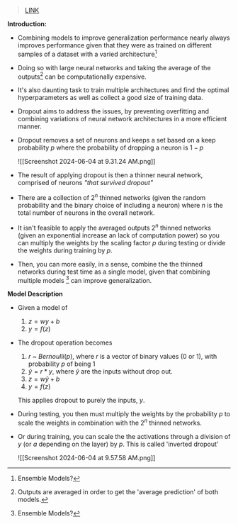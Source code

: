 > [LINK](https://jmlr.org/papers/volume15/srivastava14a/srivastava14a.pdf)

**Introduction:**

- Combining models to improve generalization performance nearly always improves performance given that they were as trained on different samples of a dataset with a varied architecture[^1]
- Doing so with large neural networks and taking the average of the outputs[^2] can be computationally expensive.
- It's also daunting task to train multiple architectures and find the optimal hyperparameters as well as collect a good size of training data.

- Dropout aims to address the issues, by preventing overfitting and combining variations of neural network architectures in a more efficient manner.
- Dropout removes a set of neurons and keeps a set based on a keep probability $p$ where the probability of dropping a neuron is $1-p$

	![[Screenshot 2024-06-04 at 9.31.24 AM.png]]

- The result of applying dropout is then a thinner neural network, comprised of neurons *"that survived dropout"*
- There are a collection of $2^n$ thinned networks (given the random probability and the binary choice of including a neuron) where $n$ is the total number of neurons in the overall network.
- It isn't feasible to apply the averaged outputs $2^n$ thinned networks (given an exponential increase an lack of computation power) so you can multiply the weights by the scaling factor $p$ during testing or divide the weights during training by $p$.
- Then, you can more easily, in a sense, combine the the thinned networks during test time as a single model, given that combining multiple models [^1] can improve generalization.

**Model Description**

- Given a model of 
	1. $z = wy + b$
	2. $y = f(z)$
- The dropout operation becomes
	1. $r$ ~ $Bernoulli(p)$, where $r$ is a vector of binary values (0 or 1), with probability $p$ of being $1$
	2. $\tilde{y} = r * y$, where $\tilde{y}$ are the inputs without drop out.
	3. $z = w \tilde{y} + b$
	4. $y = f(z)$

	This applies dropout to purely the inputs, $y$.

- During testing, you then must multiply the weights by the probability $p$ to scale the weights in combination with the $2^n$ thinned networks. 
- Or during training, you can scale the the activations through a division of $y$ (or $a$ depending on the layer) by $p$. This is called 'inverted dropout'

	![[Screenshot 2024-06-04 at 9.57.58 AM.png]]

[^1]: Ensemble Models?
[^2]: Outputs are averaged in order to get the 'average prediction' of both models.